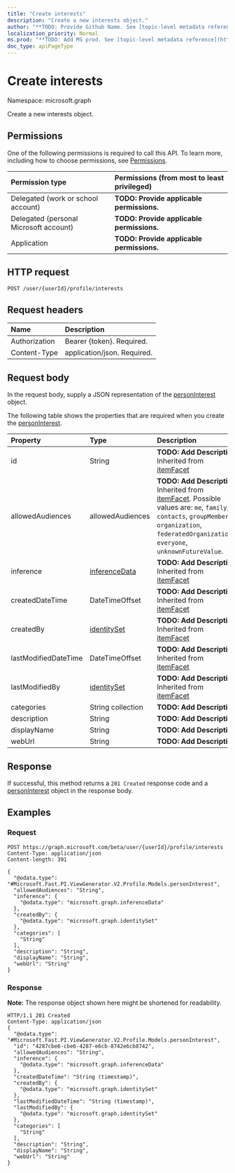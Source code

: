 ```yaml
---
title: "Create interests"
description: "Create a new interests object."
author: "**TODO: Provide Github Name. See [topic-level metadata reference](https://msgo.azurewebsites.net/add/document/guidelines/metadata.html#topic-level-metadata)**"
localization_priority: Normal
ms.prod: "**TODO: Add MS prod. See [topic-level metadata reference](https://msgo.azurewebsites.net/add/document/guidelines/metadata.html#topic-level-metadata)**"
doc_type: apiPageType
---
```


# Create interests

Namespace: microsoft.graph

Create a new interests object.

## Permissions
One of the following permissions is required to call this API. To learn more, including how to choose permissions, see [Permissions](/concepts/permissions-reference.md).

|Permission type|Permissions (from most to least privileged)|
|:---|:---|
|Delegated (work or school account)|**TODO: Provide applicable permissions.**|
|Delegated (personal Microsoft account)|**TODO: Provide applicable permissions.**|
|Application|**TODO: Provide applicable permissions.**|

## HTTP request

<!-- {
  "blockType": "ignored"
}
-->
``` http
POST /user/{userId}/profile/interests
```

## Request headers
|Name|Description|
|:---|:---|
|Authorization|Bearer {token}. Required.|
|Content-Type|application/json. Required.|

## Request body
In the request body, supply a JSON representation of the [personInterest](../resources/personinterest.md) object.

The following table shows the properties that are required when you create the [personInterest](../resources/personinterest.md).

|Property|Type|Description|
|:---|:---|:---|
|id|String|**TODO: Add Description** Inherited from [itemFacet](../resources/itemfacet.md)|
|allowedAudiences|allowedAudiences|**TODO: Add Description** Inherited from [itemFacet](../resources/itemfacet.md). Possible values are: `me`, `family`, `contacts`, `groupMembers`, `organization`, `federatedOrganizations`, `everyone`, `unknownFutureValue`.|
|inference|[inferenceData](../resources/inferencedata.md)|**TODO: Add Description** Inherited from [itemFacet](../resources/itemfacet.md)|
|createdDateTime|DateTimeOffset|**TODO: Add Description** Inherited from [itemFacet](../resources/itemfacet.md)|
|createdBy|[identitySet](../resources/identityset.md)|**TODO: Add Description** Inherited from [itemFacet](../resources/itemfacet.md)|
|lastModifiedDateTime|DateTimeOffset|**TODO: Add Description** Inherited from [itemFacet](../resources/itemfacet.md)|
|lastModifiedBy|[identitySet](../resources/identityset.md)|**TODO: Add Description** Inherited from [itemFacet](../resources/itemfacet.md)|
|categories|String collection|**TODO: Add Description**|
|description|String|**TODO: Add Description**|
|displayName|String|**TODO: Add Description**|
|webUrl|String|**TODO: Add Description**|



## Response

If successful, this method returns a `201 Created` response code and a [personInterest](../resources/personinterest.md) object in the response body.

## Examples

### Request
<!-- {
  "blockType": "request",
  "name": "create_personinterest_from_"
}
-->
``` http
POST https://graph.microsoft.com/beta/user/{userId}/profile/interests
Content-Type: application/json
Content-length: 391

{
  "@odata.type": "#Microsoft.Fast.PI.ViewGenerator.V2.Profile.Models.personInterest",
  "allowedAudiences": "String",
  "inference": {
    "@odata.type": "microsoft.graph.inferenceData"
  },
  "createdBy": {
    "@odata.type": "microsoft.graph.identitySet"
  },
  "categories": [
    "String"
  ],
  "description": "String",
  "displayName": "String",
  "webUrl": "String"
}
```


### Response
**Note:** The response object shown here might be shortened for readability.
<!-- {
  "blockType": "response",
  "truncated": true,
  "@odata.type": "microsoft.fast.pi.viewgenerator.v2.profile.models.personinterest"
}
-->
``` http
HTTP/1.1 201 Created
Content-Type: application/json
{
  "@odata.type": "#Microsoft.Fast.PI.ViewGenerator.V2.Profile.Models.personInterest",
  "id": "4287cbe6-cbe6-4287-e6cb-8742e6cb8742",
  "allowedAudiences": "String",
  "inference": {
    "@odata.type": "microsoft.graph.inferenceData"
  },
  "createdDateTime": "String (timestamp)",
  "createdBy": {
    "@odata.type": "microsoft.graph.identitySet"
  },
  "lastModifiedDateTime": "String (timestamp)",
  "lastModifiedBy": {
    "@odata.type": "microsoft.graph.identitySet"
  },
  "categories": [
    "String"
  ],
  "description": "String",
  "displayName": "String",
  "webUrl": "String"
}
```

